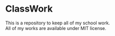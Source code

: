 # ClassWork

This is a repository to keep all of my school work.\
All of my works are available under MIT license.
